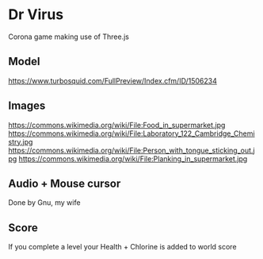 # Dr Virus
Corona game making use of Three.js

## Model
https://www.turbosquid.com/FullPreview/Index.cfm/ID/1506234

## Images
https://commons.wikimedia.org/wiki/File:Food_in_supermarket.jpg
https://commons.wikimedia.org/wiki/File:Laboratory_122_Cambridge_Chemistry.jpg
https://commons.wikimedia.org/wiki/File:Person_with_tongue_sticking_out.jpg
https://commons.wikimedia.org/wiki/File:Planking_in_supermarket.jpg

## Audio + Mouse cursor
Done by Gnu, my wife

## Score
If you complete a level your Health + Chlorine is added to world score

